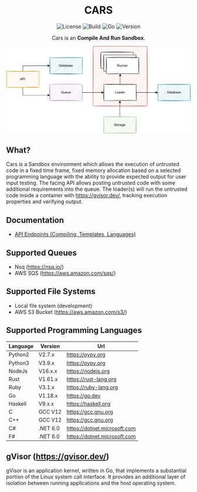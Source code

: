 <div align="center">

# CARS

![License][license-badge]
![Build][build-badge]
![Go][go-version-badge]
![Version][release-version-badge]

Cars is an **Compile And Run Sandbox**.

</div>


<p align="center">
  <img src="./assets/simple-design.svg" alt="Size Limit CLI" width="1080">
</p>

## What?

Cars is a Sandbox environment which allows the execution of untrusted code in a fixed time frame, fixed memory
allocation
based on a selected programming language with the ability to provide expected output for user input testing. The facing
API allows posting untrusted code with some additional requirements into the queue. The loader(s) will run the
untrusted code inside a container with https://gvisor.dev/, tracking execution properties and verifying output.

## Documentation

* [API Endpoints (Compiling, Templates, Languages)](./docs/ENDPOINTS.md)

## Supported Queues

* Nsq (https://nsq.io/)
* AWS SQS (https://aws.amazon.com/sqs/)

## Supported File Systems

* Local file system (development)
* AWS S3 Bucket (https://aws.amazon.com/s3/)

## Supported Programming Languages

| Language | Version  | Url                          |
|----------|----------|------------------------------|
| Python2  | V2.7.x   | https://pypy.org             |
| Python3  | V3.9.x   | https://pypy.org             |
| NodeJs   | V16.x.x  | https://nodejs.org           |
| Rust     | V1.61.x  | https://rust-lang.org        |
| Ruby     | V3.1.x   | https://ruby-lang.org        |
| Go       | V1.18.x  | https://go.dev               |
| Haskell  | V9.x.x   | https://haskell.org          |
| C        | GCC V12  | https://gcc.gnu.org          |
| C++      | GCC V12  | https://gcc.gnu.org          |
| C#       | .NET 6.0 | https://dotnet.microsoft.com |
| F#       | .NET 6.0 | https://dotnet.microsoft.com |

## gVisor (https://gvisor.dev/)

gVisor is an application kernel, written in Go, that implements a substantial portion of the Linux system call
interface. It provides an additional layer of isolation between running applications and the host operating system.


[license-badge]: https://img.shields.io/github/license/stephensli/Cars?style=flat-square

[go-version-badge]: https://img.shields.io/github/go-mod/go-version/stephensli/Cars?style=flat-square

[build-badge]: https://img.shields.io/github/workflow/status/stephensli/cars/Go?style=flat-square

[release-version-badge]: https://img.shields.io/github/v/release/stephensli/Cars?style=flat-square
